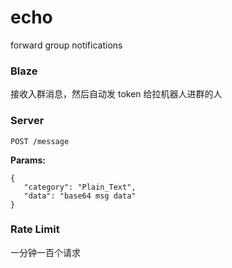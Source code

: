 # echo
forward group notifications

### Blaze

接收入群消息，然后自动发 token 给拉机器人进群的人

### Server

```http request
POST /message
```

**Params:**

```json5
{
   "category": "Plain_Text",
   "data": "base64 msg data"
}
```


### Rate Limit

一分钟一百个请求
